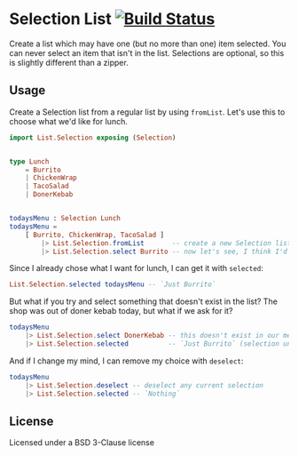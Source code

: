 # Selection List [![Build Status](https://travis-ci.org/NoRedInk/list-selection.svg?branch=master)](https://travis-ci.org/NoRedInk/list-selection)

Create a list which may have one (but no more than one) item selected.
You can never select an item that isn't in the list.
Selections are optional, so this is slightly different than a zipper.

## Usage

Create a Selection list from a regular list by using `fromList`.
Let's use this to choose what we'd like for lunch.

```elm
import List.Selection exposing (Selection)


type Lunch
    = Burrito
    | ChickenWrap
    | TacoSalad
    | DonerKebab


todaysMenu : Selection Lunch
todaysMenu =
    [ Burrito, ChickenWrap, TacoSalad ]
        |> List.Selection.fromList       -- create a new Selection list
        |> List.Selection.select Burrito -- now let's see, I think I'd like a burrito (yum, monads!)
```

Since I already chose what I want for lunch, I can get it with `selected`:

```elm
List.Selection.selected todaysMenu -- `Just Burrito`
```

But what if you try and select something that doesn't exist in the list?
The shop was out of doner kebab today, but what if we ask for it?

```elm
todaysMenu
    |> List.Selection.select DonerKebab -- this doesn't exist in our menu, so...
    |> List.Selection.selected          -- `Just Burrito` (selection unchanged)
```

And if I change my mind, I can remove my choice with `deselect`:

```elm
todaysMenu
    |> List.Selection.deselect -- deselect any current selection
    |> List.Selection.selected -- `Nothing`
```

## License

Licensed under a BSD 3-Clause license
